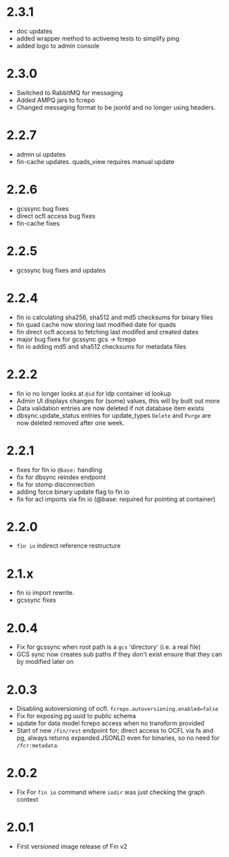 # 2.3.1
  
  - doc updates
  - added wrapper method to activemq tests to simplify ping 
  - added logo to admin console

# 2.3.0
  
  - Switched to RabbitMQ for messaging
  - Added AMPQ jars to fcrepo
  - Changed messaging format to be jsonld and no longer using headers.
# 2.2.7

  - admin ui updates
  - fin-cache updates.  quads_view requires manual update

# 2.2.6

  - gcssync bug fixes
  - direct ocfl access bug fixes
  - fin-cache fixes

# 2.2.5

  - gcssync bug fixes and updates

# 2.2.4

  - fin io calculating sha256, sha512 and md5 checksums for binary files
  - fin quad cache now storing last modified date for quads
  - fin direct ocfl access to fetching last modifed and created dates
  - major bug fixes for gcssync gcs -> fcrepo
  - fin io adding md5 and sha512 checksums for metadata files

# 2.2.2

  - fin io no longer looks at `@id` for ldp container id lookup
  - Admin UI displays changes for (some) values, this will by built out more
  - Data validation entries are now deleted if not database item exists
  - dbsync.update_status entries for update_types `Delete` and `Purge` are now deleted removed after one week.

# 2.2.1

  - fixes for fin io `@base:` handling
  - fix for dbsync reindex endpoint
  - fix for stomp disconnection
  - adding force binary update flag to fin io
  - fix for acl imports via fin io (@base: required for pointing at container)

# 2.2.0

  - `fin io` indirect reference restructure
 
# 2.1.x

  - fin io import rewrite.
  - gcssync fixes

# 2.0.4

 - Fix for gcssync when root path is a `gcs` 'directory' (i.e. a real file)
 - GCS sync now creates sub paths if they don't exist ensure that they can by modified later on

# 2.0.3

 - Disabling autoversioning of ocfl.  `fcrepo.autoversioning.enabled=false`
 - Fix for exposing pg uuid to public schema
 - update for data model fcrepo access when no transform provided
 - Start of new `/fin/rest` endpoint for; direct access to OCFL via fs and pg, always returns expanded JSONLD even for binaries, so no need for `/fcr:metadata`.

# 2.0.2
 
 - Fix For `fin io` command where `iodir` was just checking the graph context

# 2.0.1

 - First versioned image release of Fin v2
